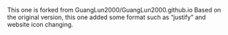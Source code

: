 This one is forked from GuangLun2000/GuangLun2000.github.io
Based on the original version, this one added some format such as “justify” and website icon changing.
